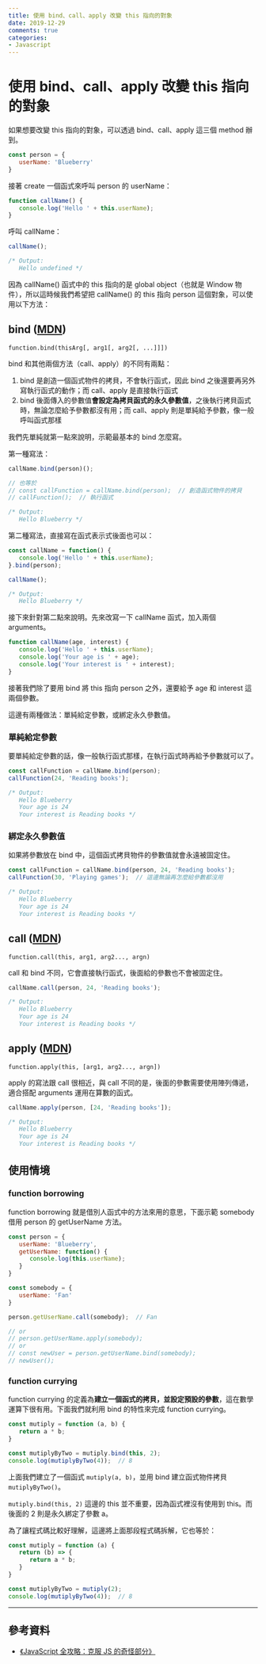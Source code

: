 ```yaml
---
title: 使用 bind、call、apply 改變 this 指向的對象
date: 2019-12-29
comments: true
categories: 
- Javascript
---
```


# 使用 bind、call、apply 改變 this 指向的對象

如果想要改變 this 指向的對象，可以透過 bind、call、apply 這三個 method 辦到。

```js
const person = {
   userName: 'Blueberry'
}
```

接著 create 一個函式來呼叫 person 的 userName：
```js
function callName() {
   console.log('Hello ' + this.userName);
}
```

呼叫 callName：
```js
callName();

/* Output:
   Hello undefined */
```

因為 callName() 函式中的 this 指向的是 global object（也就是 Window 物件），所以這時候我們希望把 callName() 的 this 指向 person 這個對象，可以使用以下方法：

## bind ([MDN](https://developer.mozilla.org/zh-TW/docs/Web/JavaScript/Reference/Global_Objects/Function/bind))
`function.bind(thisArg[, arg1[, arg2[, ...]]])`

bind 和其他兩個方法（call、apply）的不同有兩點：
1. bind 是創造一個函式物件的拷貝，不會執行函式，因此 bind 之後還要再另外寫執行函式的動作；而 call、apply 是直接執行函式
2. bind 後面傳入的參數值**會設定為拷貝函式的永久參數值**，之後執行拷貝函式時，無論怎麼給予參數都沒有用；而 call、apply 則是單純給予參數，像一般呼叫函式那樣

我們先單純就第一點來說明，示範最基本的 bind 怎麼寫。

第一種寫法：
```js
callName.bind(person)();

// 也等於
// const callFunction = callName.bind(person);  // 創造函式物件的拷貝
// callFunction();  // 執行函式

/* Output:
   Hello Blueberry */
```

第二種寫法，直接寫在函式表示式後面也可以：
```js
const callName = function() {
   console.log('Hello ' + this.userName);
}.bind(person);

callName();

/* Output:
   Hello Blueberry */
```

接下來針對第二點來說明。先來改寫一下 callName 函式，加入兩個 arguments。
```js
function callName(age, interest) {
   console.log('Hello ' + this.userName);
   console.log('Your age is ' + age);
   console.log('Your interest is ' + interest);
}
```

接著我們除了要用 bind 將 this 指向 person 之外，還要給予 age 和 interest 這兩個參數。

這邊有兩種做法：單純給定參數，或綁定永久參數值。

### 單純給定參數

要單純給定參數的話，像一般執行函式那樣，在執行函式時再給予參數就可以了。

```js
const callFunction = callName.bind(person);
callFunction(24, 'Reading books');

/* Output:
   Hello Blueberry
   Your age is 24
   Your interest is Reading books */
```

### 綁定永久參數值

如果將參數放在 bind 中，這個函式拷貝物件的參數值就會永遠被固定住。

```js
const callFunction = callName.bind(person, 24, 'Reading books');
callFunction(30, 'Playing games');  // 這邊無論再怎麼給參數都沒用

/* Output:
   Hello Blueberry
   Your age is 24
   Your interest is Reading books */
```

## call ([MDN](https://developer.mozilla.org/zh-TW/docs/Web/JavaScript/Reference/Global_Objects/Function/call))
`function.call(this, arg1, arg2..., argn)`

call 和 bind 不同，它會直接執行函式，後面給的參數也不會被固定住。

```js
callName.call(person, 24, 'Reading books');

/* Output:
   Hello Blueberry
   Your age is 24
   Your interest is Reading books */
```

## apply ([MDN](https://developer.mozilla.org/zh-TW/docs/Web/JavaScript/Reference/Global_Objects/Function/apply))
`function.apply(this, [arg1, arg2..., argn])`

apply 的寫法跟 call 很相近，與 call 不同的是，後面的參數需要使用陣列傳遞，適合搭配 arguments 運用在算數的函式。

```js
callName.apply(person, [24, 'Reading books']);

/* Output:
   Hello Blueberry
   Your age is 24
   Your interest is Reading books */
```

## 使用情境

### function borrowing

function borrowing 就是借別人函式中的方法來用的意思，下面示範 somebody 借用 person 的 getUserName 方法。

```js
const person = {
   userName: 'Blueberry',
   getUserName: function() {
      console.log(this.userName);
   }
}

const somebody = {
   userName: 'Fan'
}

person.getUserName.call(somebody);  // Fan

// or
// person.getUserName.apply(somebody);
// or
// const newUser = person.getUserName.bind(somebody);
// newUser();
```

### function currying

function currying 的定義為**建立一個函式的拷貝，並設定預設的參數**，這在數學運算下很有用。下面我們就利用 bind 的特性來完成 function currying。

```js
const mutiply = function (a, b) {
   return a * b;
}

const mutiplyByTwo = mutiply.bind(this, 2);
console.log(mutiplyByTwo(4));  // 8
```

上面我們建立了一個函式 `mutiply(a, b)`，並用 bind 建立函式物件拷貝 `mutiplyByTwo()`。

`mutiply.bind(this, 2)` 這邊的 this 並不重要，因為函式裡沒有使用到 this。而後面的 2 則是永久綁定了參數 a。

為了讓程式碼比較好理解，這邊將上面那段程式碼拆解，它也等於：

```js
const mutiply = function (a) {
   return (b) => {
      return a * b;
   }
}

const mutiplyByTwo = mutiply(2);
console.log(mutiplyByTwo(4));  // 8
```

---------------------------------------

## 參考資料

* [《JavaScript 全攻略：克服 JS 的奇怪部分》](https://www.udemy.com/course/javascriptjs/)